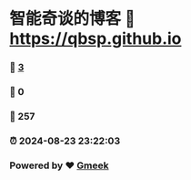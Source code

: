 # 智能奇谈的博客 :link: https://qbsp.github.io 
### :page_facing_up: [3](https://qbsp.github.io/tag.html) 
### :speech_balloon: 0 
### :hibiscus: 257 
### :alarm_clock: 2024-08-23 23:22:03 
### Powered by :heart: [Gmeek](https://github.com/Meekdai/Gmeek)
